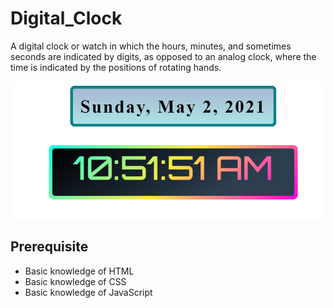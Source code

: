 # Digital_Clock
A digital clock or watch in which the hours, minutes, and sometimes seconds are indicated by digits, as opposed to an analog clock, where the time is indicated by the positions of rotating hands. 

![Javascript Digital Clock](img/Preview.png)

## Prerequisite
- Basic knowledge of HTML
- Basic knowledge of CSS
- Basic knowledge of JavaScript

